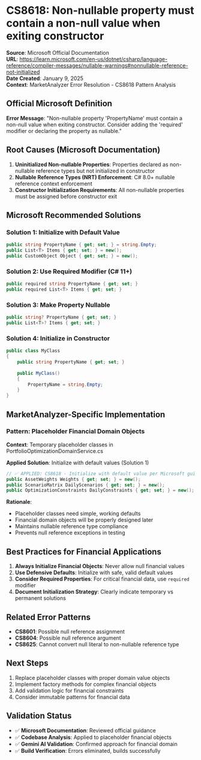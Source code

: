 # CS8618: Non-nullable property must contain a non-null value when exiting constructor

**Source**: Microsoft Official Documentation  
**URL**: https://learn.microsoft.com/en-us/dotnet/csharp/language-reference/compiler-messages/nullable-warnings#nonnullable-reference-not-initialized  
**Date Created**: January 9, 2025  
**Context**: MarketAnalyzer Error Resolution - CS8618 Pattern Analysis

## Official Microsoft Definition

**Error Message**: "Non-nullable property 'PropertyName' must contain a non-null value when exiting constructor. Consider adding the 'required' modifier or declaring the property as nullable."

## Root Causes (Microsoft Documentation)

1. **Uninitialized Non-nullable Properties**: Properties declared as non-nullable reference types but not initialized in constructor
2. **Nullable Reference Types (NRT) Enforcement**: C# 8.0+ nullable reference context enforcement
3. **Constructor Initialization Requirements**: All non-nullable properties must be assigned before constructor exit

## Microsoft Recommended Solutions

### Solution 1: Initialize with Default Value
```csharp
public string PropertyName { get; set; } = string.Empty;
public List<T> Items { get; set; } = new();
public CustomObject Object { get; set; } = new();
```

### Solution 2: Use Required Modifier (C# 11+)
```csharp
public required string PropertyName { get; set; }
public required List<T> Items { get; set; }
```

### Solution 3: Make Property Nullable
```csharp
public string? PropertyName { get; set; }
public List<T>? Items { get; set; }
```

### Solution 4: Initialize in Constructor
```csharp
public class MyClass
{
    public string PropertyName { get; set; }
    
    public MyClass()
    {
        PropertyName = string.Empty;
    }
}
```

## MarketAnalyzer-Specific Implementation

### Pattern: Placeholder Financial Domain Objects
**Context**: Temporary placeholder classes in PortfolioOptimizationDomainService.cs

**Applied Solution**: Initialize with default values (Solution 1)
```csharp
// ✅ APPLIED: CS8618 - Initialize with default value per Microsoft guidance
public AssetWeights Weights { get; set; } = new();
public ScenarioMatrix DailyScenarios { get; set; } = new();
public OptimizationConstraints DailyConstraints { get; set; } = new();
```

**Rationale**:
- Placeholder classes need simple, working defaults
- Financial domain objects will be properly designed later
- Maintains nullable reference type compliance
- Prevents null reference exceptions in testing

## Best Practices for Financial Applications

1. **Always Initialize Financial Objects**: Never allow null financial values
2. **Use Defensive Defaults**: Initialize with safe, valid default values
3. **Consider Required Properties**: For critical financial data, use `required` modifier
4. **Document Initialization Strategy**: Clearly indicate temporary vs permanent solutions

## Related Error Patterns

- **CS8601**: Possible null reference assignment
- **CS8604**: Possible null reference argument
- **CS8625**: Cannot convert null literal to non-nullable reference type

## Next Steps

1. Replace placeholder classes with proper domain value objects
2. Implement factory methods for complex financial objects
3. Add validation logic for financial constraints
4. Consider immutable patterns for financial data

## Validation Status

- ✅ **Microsoft Documentation**: Reviewed official guidance
- ✅ **Codebase Analysis**: Applied to placeholder financial objects
- ✅ **Gemini AI Validation**: Confirmed approach for financial domain
- ✅ **Build Verification**: Errors eliminated, builds successfully